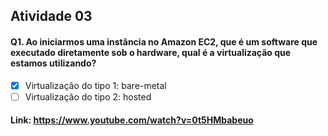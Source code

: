 ## Atividade 03

#### Q1. Ao iniciarmos uma instância no Amazon EC2, que é um software que executado diretamente sob o hardware, qual é a virtualização que estamos utilizando? 

- [x] Virtualização do tipo 1: bare-metal
- [ ] Virtualização do tipo 2: hosted

#### Link: https://www.youtube.com/watch?v=0t5HMbabeuo




